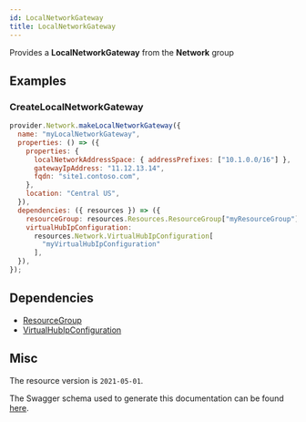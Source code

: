 ```yaml
---
id: LocalNetworkGateway
title: LocalNetworkGateway
---
```

Provides a **LocalNetworkGateway** from the **Network** group
## Examples
### CreateLocalNetworkGateway
```js
provider.Network.makeLocalNetworkGateway({
  name: "myLocalNetworkGateway",
  properties: () => ({
    properties: {
      localNetworkAddressSpace: { addressPrefixes: ["10.1.0.0/16"] },
      gatewayIpAddress: "11.12.13.14",
      fqdn: "site1.contoso.com",
    },
    location: "Central US",
  }),
  dependencies: ({ resources }) => ({
    resourceGroup: resources.Resources.ResourceGroup["myResourceGroup"],
    virtualHubIpConfiguration:
      resources.Network.VirtualHubIpConfiguration[
        "myVirtualHubIpConfiguration"
      ],
  }),
});

```
## Dependencies
- [ResourceGroup](../Resources/ResourceGroup.md)
- [VirtualHubIpConfiguration](../Network/VirtualHubIpConfiguration.md)
## Misc
The resource version is `2021-05-01`.

The Swagger schema used to generate this documentation can be found [here](https://github.com/Azure/azure-rest-api-specs/tree/main/specification/network/resource-manager/Microsoft.Network/stable/2021-05-01/virtualNetworkGateway.json).
